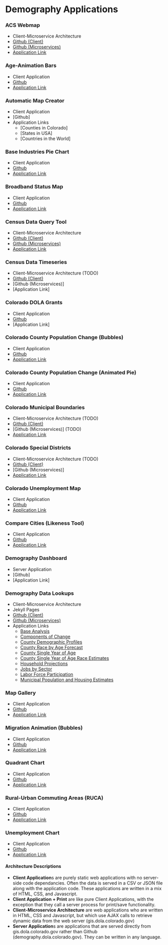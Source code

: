 # Demography Applications


### ACS Webmap 
- Client-Microservice Architecture
- [Github (Client)](https://github.com/royhobbstn/CensusAPI_Map)
- [Github (Microservices)](https://github.com/royhobbstn/MS_CensusMap)
- [Application Link](https://coloradodemography.github.io/CensusAPI_Map)

### Age-Animation Bars
- Client Application
- [Github](https://github.com/royhobbstn/Age-Animation-Bars)
- [Application Link](https://coloradodemography.github.io/Age-Animation-Bars/agebars.html)

### Automatic Map Creator
- Client Application
- [Github]
- Application Links
  - [Counties in Colorado]
  - [States in USA]
  - [Countries in the World]

### Base Industries Pie Chart
- Client Application
- [Github](https://github.com/royhobbstn/CO_BaseIndustries)
- [Application Link](https://coloradodemography.github.io/CO_BaseIndustries)

### Broadband Status Map
- Client Application
- [Github](https://github.com/royhobbstn/D3_BroadbandStatus)
- [Application Link](https://dola.colorado.gov/gis-cms/content/interactive-broadband-map)

### Census Data Query Tool
- Client-Microservice Architecture
- [Github (Client)](https://github.com/royhobbstn/CensusAPI)
- [Github (Microservices)](https://github.com/royhobbstn/MS_CensusAPI)
- [Application Link](https://coloradodemography.github.io/CensusAPI/queryapi.html)

### Census Data Timeseries
- Client-Microservice Architecture (TODO)
- [Github (Client)](https://github.com/royhobbstn/CensusAPI_Timeseries)
- [Github (Microservices)]
- [Application Link]

### Colorado DOLA Grants
- Client Application
- [Github](https://github.com/royhobbstn/CO_Grants)
- [Application Link]

### Colorado County Population Change (Bubbles)
- Client Application
- [Github](https://github.com/royhobbstn/Population-Bubbles)
- [Application Link](https://coloradodemography.github.io/Population-Bubbles/allpop2.html)

### Colorado County Population Change (Animated Pie)
- Client Application
- [Github](https://github.com/royhobbstn/Animated-Pie)
- [Application Link](https://coloradodemography.github.io/Animated-Pie/pop_pie.html)

### Colorado Municipal Boundaries
- Client-Microservice Architecture (TODO)
- [Github (Client)](https://github.com/royhobbstn/CO_Muni)
- [Github (Microservices)] (TODO)
- [Application Link](https://coloradodemography.github.io/CO_Muni)

### Colorado Special Districts
- Client-Microservice Architecture (TODO)
- [Github (Client)](https://github.com/royhobbstn/CO_SpecialDistrict)
- [Github (Microservices)]
- [Application Link](https://coloradodemography.github.io/CO_SpecialDistrict)

### Colorado Unemployment Map
- Client Application
- [Github](https://github.com/royhobbstn/CO_BLS_Unemployment)
- [Application Link](https://coloradodemography.github.io/CO_BLS_Unemployment)

### Compare Cities (Likeness Tool)
- Client Application
- [Github](https://github.com/royhobbstn/CompareCities)
- [Application Link](https://coloradodemography.github.io/CompareCities)

### Demography Dashboard
- Server Application
- [Github]
- [Application Link]

### Demography Data Lookups
- Client-Microservice Architecture
- Jekyll Pages
- [Github (Client)](https://github.com/royhobbstn/Demog-Lookup-Clients)
- [Github (Microservices)](https://github.com/royhobbstn/MS_Demog_Lookups)
- Application Links
  - [Base Analysis](http://coloradodemography.github.io/economy-labor-force/data/base-analysis.html)
  - [Components of Change](http://coloradodemography.github.io/births-deaths-migration/data/components-change.html)
  - [County Demographic Profiles](http://coloradodemography.github.io/population/data/county-profile.html)
  - [County Race by Age Forecast](http://coloradodemography.github.io/population/data/race-forecast.html)
  - [County Single Year of Age](http://coloradodemography.github.io/population/data/county-sya.html)
  - [County Single Year of Age Race Estimates](http://coloradodemography.github.io/population/data/race-estimate.html)
  - [Household Projections](http://coloradodemography.github.io/housing-and-households/data/household-projections.html)
  - [Jobs by Sector](http://coloradodemography.github.io/economy-labor-force/data/jobs-by-sector.html)
  - [Labor Force Participation](http://coloradodemography.github.io/economy-labor-force/data/labor-force.html)
  - [Municipal Population and Housing Estimates](http://coloradodemography.github.io/population/data/muni-pop-housing.html)

### Map Gallery
- Client Application
- [Github](https://github.com/royhobbstn/CO_Map_Gallery)
- [Application Link](https://coloradodemography.github.io/CO_Map_Gallery)

### Migration Animation (Bubbles)
- Client Application
- [Github](https://github.com/royhobbstn/Migration-Bubbles)
- [Application Link](https://coloradodemography.github.io/Migration-Bubbles/ptmigration.html)

### Quadrant Chart
- Client Application
- [Github](https://github.com/royhobbstn/D3_Quadrant)
- [Application Link](https://coloradodemography.github.io/D3_Quadrant)

### Rural-Urban Commuting Areas (RUCA)
- Client Application
- [Github](https://github.com/royhobbstn/CO_RUCA)
- [Application Link](https://coloradodemography.github.io/CO_RUCA)

### Unemployment Chart
- Client Application
- [Github](https://github.com/royhobbstn/D3_Unemployment)
- [Application Link](https://coloradodemography.github.io/D3_Unemployment)


#### Architecture Descriptions

- **Client Application**s are purely static web applications with no server-side code dependancies.  Often the data is served in a CSV or JSON file along with the application code.  These applications are written in a mix of HTML, CSS, and Javascript.
- **Client Application + Print** are like pure Client Applications, with the exception that they call a server process for print/save functionality.
- **Client-Microservice Architecture** are web applications who are written in HTML, CSS and Javascript, but which use AJAX calls to retrieve dynamic data from the web server (gis.dola.colorado.gov)
- **Server Application**s are applications that are served directly from gis.dola.colorado.gov rather than Github (demography.dola.colorado.gov).  They can be written in any language.

